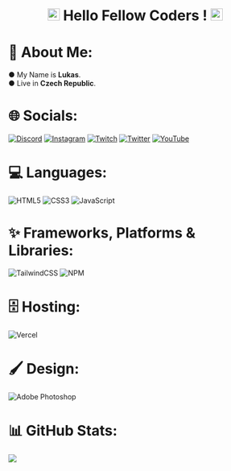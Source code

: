 <h1 align="center"><img src="https://raw.githubusercontent.com/JayantGoel001/JayantGoel001/master/GIF/Earth.gif" width="24px" style="max-width:100%;"> Hello Fellow Coders ! <img src="https://raw.githubusercontent.com/iampavangandhi/iampavangandhi/master/gifs/Hi.gif" width="24px" height="24px"></h1>

# 💫 About Me:
 ● My Name is **Lukas**.<br> 
 ● Live in  **Czech Republic**.<br> 


# 🌐 Socials:
[![Discord](https://img.shields.io/badge/Discord-%2300000000.svg?style=for-the-badge&logo=discord&logoColor=%235865f2)](htttps://dsc.gg/sanrioheaven) [![Instagram](https://img.shields.io/badge/Instagram-%2300000000.svg?style=for-the-badge&logo=Instagram&logoColor=%23c13584)](https://instagram.com/it.krekevyks) [![Twitch](https://img.shields.io/badge/Twitch-%2300000000.svg?style=for-the-badge&logo=Twitch&logoColor=%239146ff)](https://twitch.tv/krekevyks) [![Twitter](https://img.shields.io/badge/Twitter-%2300000000.svg?style=for-the-badge&logo=Twitter&logoColor=%231da1f2)](https://twitter.com/krekevyks1) [![YouTube](https://img.shields.io/badge/YouTube-%2300000000.svg?style=for-the-badge&logo=YouTube&logoColor=%23ff0000)](https://youtube.com/c/Krekevyks) 

# 💻 Languages:
![HTML5](https://img.shields.io/badge/html5-%2300000000.svg?style=for-the-badge&logo=html5&logoColor=%23e34f26) ![CSS3](https://img.shields.io/badge/css3-%2300000000.svg?style=for-the-badge&logo=css3&logoColor=%233C99DC) ![JavaScript](https://img.shields.io/badge/javascript-%2300000000.svg?style=for-the-badge&logo=javascript&logoColor=%23F7DF1E)

# ✨ Frameworks, Platforms & Libraries:
![TailwindCSS](https://img.shields.io/badge/tailwindcss-%2300000000.svg?style=for-the-badge&logo=tailwind-css&logoColor=%2301b7d6) ![NPM](https://img.shields.io/badge/NPM-%2300000000.svg?style=for-the-badge&logo=npm&logoColor=%23cb3837)

# 🗄️ Hosting: 
![Vercel](https://img.shields.io/badge/vercel-%2300000000.svg?style=for-the-badge&logo=vercel&logoColor=white)

# 🖌️ Design:
![Adobe Photoshop](https://img.shields.io/badge/adobephotoshop-%2300000000.svg?style=for-the-badge&logo=adobephotoshop&logoColor=%2331A8FF)

# 📊 GitHub Stats:

<img src="https://github-readme-stats.vercel.app/api?username=Krekevyks&layout=compact&amp;show_icons=true&amp;title_color=FF0000&amp;text_color=cccccc&amp;bg_color=00000000&amp;hide_border=true&amp;icon_color=FF0000&amp;hide_title=true&amp;count_private=true"/>

